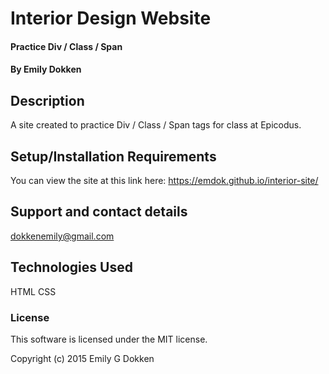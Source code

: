 # Interior Design Website

#### Practice Div / Class / Span

#### By Emily Dokken

## Description

A site created to practice Div / Class / Span tags for class at Epicodus.

## Setup/Installation Requirements

You can view the site at this link here:
https://emdok.github.io/interior-site/

## Support and contact details

dokkenemily@gmail.com

## Technologies Used

HTML
CSS

### License

This software is licensed under the MIT license.

Copyright (c) 2015 Emily G Dokken
